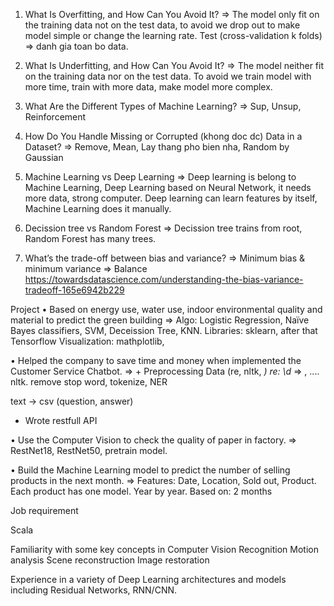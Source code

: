 1. What Is Overfitting, and How Can You Avoid It? 
=> The model only fit on the training data not on the test data, to avoid we drop out to make model simple or change the learning rate.
   Test (cross-validation k folds) => danh gia toan bo data.

2. What Is Underfitting, and How Can You Avoid It? 
=> The model neither fit on the training data nor on the test data. To avoid we train model with more time, train with more data, make model more complex. 

3. What Are the Different Types of Machine Learning?
=> Sup, Unsup, Reinforcement 

4. How Do You Handle Missing or Corrupted (khong doc dc) Data in a Dataset?
=> Remove, Mean, Lay thang pho bien nha, Random by Gaussian

5. Machine Learning vs Deep Learning
=> Deep learning is belong to Machine Learning, Deep Learning based on Neural Network, it needs more data, strong computer. 
   Deep learning can learn features by itself, Machine Learning does it manually.
   
6. Decission tree vs Random Forest 
=> Decission tree trains from root, Random Forest has many trees.

7. What’s the trade-off between bias and variance?
=> Minimum bias & minimum variance => Balance
https://towardsdatascience.com/understanding-the-bias-variance-tradeoff-165e6942b229

Project
• Based on energy use, water use, indoor environmental quality and material to predict the green building
=> Algo: Logistic Regression, Naïve Bayes classifiers, SVM, Deceission Tree, KNN.
   Libraries: sklearn, after that Tensorflow
   Visualization: mathplotlib, 
   
• Helped the company to save time and money when implemented the Customer Service Chatbot.
=> + Preprocessing Data (re, nltk, *)
   re: \d* => <number>, ....
   nltk. remove stop word, tokenize, NER  
   
   text -> csv (question, answer)
   + Wrote restfull API 
   
• Use the Computer Vision to check the quality of paper in factory.
=> RestNet18, RestNet50, pretrain model.

• Build the Machine Learning model to predict the number of selling products in the next month.
=> Features: Date, Location, Sold out, Product.
   Each product has one model.
   Year by year.
   Based on: 2 months
   

Job requirement

Scala

Familiarity with some key concepts in Computer Vision
 Recognition
 Motion analysis
 Scene reconstruction
 Image restoration

Experience in a variety of Deep Learning architectures and models including Residual Networks, RNN/CNN.
